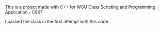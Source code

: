 This is a project made with C++ for WGU Class Scripting and Programming Application - C867

I passed the class in the first attempt with this code
